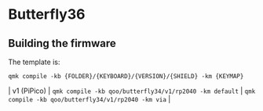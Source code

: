 # Butterfly36

## Building the firmware

The template is:

```shell
qmk compile -kb {FOLDER}/{KEYBOARD}/{VERSION}/{SHIELD} -km {KEYMAP}
```

| v1 (PiPico) | `qmk compile -kb qoo/butterfly34/v1/rp2040 -km default`  | `qmk compile -kb qoo/butterfly34/v1/rp2040 -km via`      |
